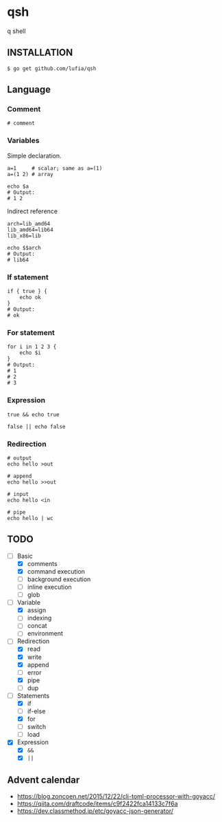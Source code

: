 # qsh
q shell

## INSTALLATION

```console
$ go get github.com/lufia/qsh
```

## Language

### Comment

```
# comment
```

### Variables

Simple declaration.

```
a=1     # scalar; same as a=(1)
a=(1 2) # array

echo $a
# Output:
# 1 2
```

Indirect reference

```
arch=lib_amd64
lib_amd64=lib64
lib_x86=lib

echo $$arch
# Output:
# lib64
```

### If statement

```
if { true } {
	echo ok
}
# Output:
# ok
```

### For statement

```
for i in 1 2 3 {
	echo $i
}
# Output:
# 1
# 2
# 3
```

### Expression

```
true && echo true

false || echo false
```

### Redirection

```
# output
echo hello >out

# append
echo hello >>out

# input
echo hello <in

# pipe
echo hello | wc
```

## TODO

- [ ] Basic
	- [x] comments
	- [x] command execution
	- [ ] background execution
	- [ ] inline execution
	- [ ] glob
- [ ] Variable
	- [x] assign
	- [ ] indexing
	- [ ] concat
	- [ ] environment
- [ ] Redirection
	- [x] read
	- [x] write
	- [x] append
	- [ ] error
	- [x] pipe
	- [ ] dup
- [ ] Statements
	- [x] if
	- [ ] if-else
	- [x] for
	- [ ] switch
	- [ ] load
- [x] Expression
	- [x] `&&`
	- [x] `||`

## Advent calendar

* https://blog.zoncoen.net/2015/12/22/cli-toml-processor-with-goyacc/
* https://qiita.com/draftcode/items/c9f2422fca14133c7f6a
* https://dev.classmethod.jp/etc/goyacc-json-generator/
